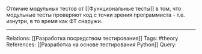 Отличие модульных тестов от [[Функциональные тесты]] в том, что модульные тесты проверяют код с точки зрения программиста - т.е. изнутри, в то время как ФТ снаружи.  

___
Relations: [[Разработка посредством тестирования]] 
Tags: #theory 
References: [[Разработка на основе тестирования Python]] 
Query: 